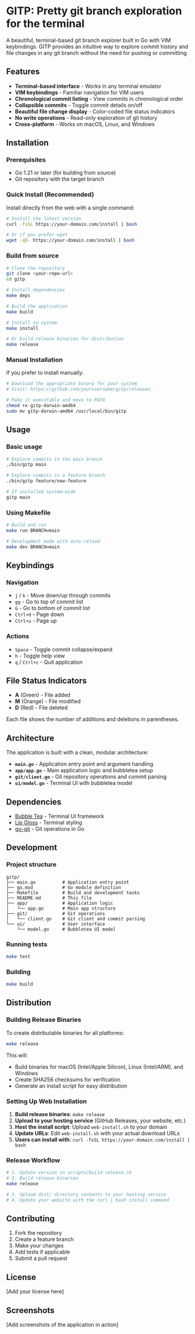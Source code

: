 # GITP: Pretty git branch exploration for the terminal

A beautiful, terminal-based git branch explorer built in Go with VIM keybindings. GITP provides an intuitive way to explore commit history and file changes in any git branch without the need for pushing or committing.

## Features

- **Terminal-based interface** - Works in any terminal emulator
- **VIM keybindings** - Familiar navigation for VIM users
- **Chronological commit listing** - View commits in chronological order
- **Collapsible commits** - Toggle commit details on/off
- **Beautiful file change display** - Color-coded file status indicators
- **No write operations** - Read-only exploration of git history
- **Cross-platform** - Works on macOS, Linux, and Windows

## Installation

### Prerequisites

- Go 1.21 or later (for building from source)
- Git repository with the target branch

### Quick Install (Recommended)

Install directly from the web with a single command:

```bash
# Install the latest version
curl -fsSL https://your-domain.com/install | bash

# Or if you prefer wget
wget -qO- https://your-domain.com/install | bash
```

### Build from source

```bash
# Clone the repository
git clone <your-repo-url>
cd gitp

# Install dependencies
make deps

# Build the application
make build

# Install to system
make install

# Or build release binaries for distribution
make release
```

### Manual Installation

If you prefer to install manually:

```bash
# Download the appropriate binary for your system
# Visit: https://github.com/yourusername/gitp/releases

# Make it executable and move to PATH
chmod +x gitp-darwin-amd64
sudo mv gitp-darwin-amd64 /usr/local/bin/gitp
```

## Usage

### Basic usage

```bash
# Explore commits in the main branch
./bin/gitp main

# Explore commits in a feature branch
./bin/gitp feature/new-feature

# If installed system-wide
gitp main
```

### Using Makefile

```bash
# Build and run
make run BRANCH=main

# Development mode with auto-reload
make dev BRANCH=main
```

## Keybindings

### Navigation

- `j` / `k` - Move down/up through commits
- `gg` - Go to top of commit list
- `G` - Go to bottom of commit list
- `Ctrl+d` - Page down
- `Ctrl+u` - Page up

### Actions

- `Space` - Toggle commit collapse/expand
- `h` - Toggle help view
- `q` / `Ctrl+c` - Quit application

## File Status Indicators

- **A** (Green) - File added
- **M** (Orange) - File modified
- **D** (Red) - File deleted

Each file shows the number of additions and deletions in parentheses.

## Architecture

The application is built with a clean, modular architecture:

- **`main.go`** - Application entry point and argument handling
- **`app/app.go`** - Main application logic and bubbletea setup
- **`git/client.go`** - Git repository operations and commit parsing
- **`ui/model.go`** - Terminal UI with bubbletea model

## Dependencies

- [Bubble Tea](https://github.com/charmbracelet/bubbletea) - Terminal UI framework
- [Lip Gloss](https://github.com/charmbracelet/lipgloss) - Terminal styling
- [go-git](https://github.com/go-git/go-git) - Git operations in Go

## Development

### Project structure

```
gitp/
├── main.go          # Application entry point
├── go.mod           # Go module definition
├── Makefile         # Build and development tasks
├── README.md        # This file
├── app/             # Application logic
│   └── app.go       # Main app structure
├── git/             # Git operations
│   └── client.go    # Git client and commit parsing
└── ui/              # User interface
    └── model.go     # Bubbletea UI model
```

### Running tests

```bash
make test
```

### Building

```bash
make build
```

## Distribution

### Building Release Binaries

To create distributable binaries for all platforms:

```bash
make release
```

This will:

- Build binaries for macOS (Intel/Apple Silicon), Linux (Intel/ARM), and Windows
- Create SHA256 checksums for verification
- Generate an install script for easy distribution

### Setting Up Web Installation

1. **Build release binaries**: `make release`
2. **Upload to your hosting service** (GitHub Releases, your website, etc.)
3. **Host the install script**: Upload `web-install.sh` to your domain
4. **Update URLs**: Edit `web-install.sh` with your actual download URLs
5. **Users can install with**: `curl -fsSL https://your-domain.com/install | bash`

### Release Workflow

```bash
# 1. Update version in scripts/build-release.sh
# 2. Build release binaries
make release

# 3. Upload dist/ directory contents to your hosting service
# 4. Update your website with the curl | bash install command
```

## Contributing

1. Fork the repository
2. Create a feature branch
3. Make your changes
4. Add tests if applicable
5. Submit a pull request

## License

[Add your license here]

## Screenshots

[Add screenshots of the application in action]
